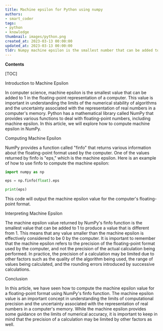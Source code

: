 ```yaml
---
title: Machine epsilon for Python using numpy
authors:
- smart_coder
tags:
- python
- knowledge
thumbnail: images/python.png
created_at: 2023-03-13 00:00:00
updated_at: 2023-03-13 00:00:00
tldr: Numpy machine epsilon is the smallest number that can be added to 1.0 and still be represented as a different number in the floating point system used by the computer.
---
```


**Contents**

[TOC]

Introduction to Machine Epsilon

In computer science, machine epsilon is the smallest value that can be added to 1 in the floating-point representation of a computer. This value is important in understanding the limits of the numerical stability of algorithms and the uncertainty associated with the representation of real numbers in a computer's memory. Python has a mathematical library called NumPy that provides various functions to deal with floating-point numbers, including machine epsilon. In this article, we will explore how to compute machine epsilon in NumPy.

Computing Machine Epsilon

NumPy provides a function called "finfo" that returns various information about the floating-point format used by the computer. One of the values returned by finfo is "eps," which is the machine epsilon. Here is an example of how to use finfo to compute the machine epsilon:

``` python
import numpy as np

eps = np.finfo(float).eps

print(eps)
```

This code will output the machine epsilon value for the computer's floating-point format.

Interpreting Machine Epsilon

The machine epsilon value returned by NumPy's finfo function is the smallest value that can be added to 1 to produce a value that is different from 1. This means that any value smaller than the machine epsilon is effectively considered to be 0 by the computer. It is important to remember that the machine epsilon refers to the precision of the floating-point format used by the computer, and not the precision of the actual calculation being performed. In practice, the precision of a calculation may be limited due to other factors such as the quality of the algorithm being used, the range of values being calculated, and the rounding errors introduced by successive calculations.

Conclusion

In this article, we have seen how to compute the machine epsilon value for a floating-point format using NumPy's finfo function. The machine epsilon value is an important concept in understanding the limits of computational precision and the uncertainty associated with the representation of real numbers in a computer's memory. While the machine epsilon provides some guidance on the limits of numerical accuracy, it is important to keep in mind that the precision of a calculation may be limited by other factors as well.
